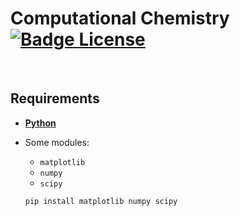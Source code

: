 
# Computational Chemistry [![Badge License]][License]


<br>

## Requirements

- **[Python]**

- Some modules:
 
  - `matplotlib`
  - `numpy`
  - `scipy`
  
  ```
  pip install matplotlib numpy scipy
  ```







<!----------------------------------------------------------------------------->


[Badge License]: https://img.shields.io/badge/License-Unknown-darkgray
[License]: #

[Python]: https://www.python.org/downloads/